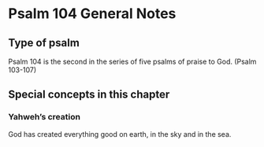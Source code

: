 # Psalm 104 General Notes
## Type of psalm

Psalm 104 is the second in the series of five psalms of praise to God. (Psalm 103-107)

## Special concepts in this chapter
### Yahweh’s creation
God has created everything good on earth, in the sky and in the sea.